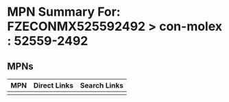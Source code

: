 



# MPN Summary For: FZECONMX525592492 > con-molex : 52559-2492

## MPNs
  

|MPN|Direct Links|Search Links|
| :--- | :--- | :--- |
||||

